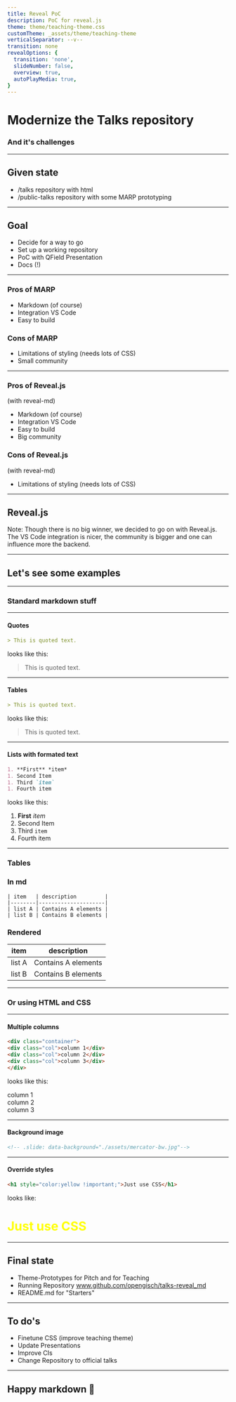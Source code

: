 ```yaml
---
title: Reveal PoC
description: PoC for reveal.js
theme: theme/teaching-theme.css
customTheme: _assets/theme/teaching-theme
verticalSeparator: --v--
transition: none
revealOptions: {
  transition: 'none',
  slideNumber: false,
  overview: true,
  autoPlayMedia: true,
}
---
```


# Modernize the Talks repository
<h3 class=dark>And it's challenges</h3>

---

## Given state
- /talks repository with html
- /public-talks repository with some MARP prototyping

---

## Goal

- Decide for a way to go
- Set up a working repository
- PoC with QField Presentation
- Docs (!)

---

<div class="container">
<div class="col">
<h3> Pros of MARP </h3 >

- Markdown (of course)
- Integration VS Code
- Easy to build
</div>
<div class="col">
<h3> Cons of MARP </h3 >

- Limitations of styling (needs lots of CSS)
- Small community
</div>

---

<div class="container">
<div class="col">
<h3> Pros of Reveal.js</h3 >

(with reveal-md)

- Markdown (of course)
- Integration VS Code
- Easy to build
- Big community
</div>
<div class="col">
<h3> Cons of Reveal.js</h3 >

(with reveal-md)

- Limitations of styling (needs lots of CSS)
</div>

---

## Reveal.js

Note: Though there is no big winner, we decided to go on with Reveal.js. The VS Code integration is nicer, the community is bigger and one can influence more the backend.

---

## Let's see some examples

---

### Standard markdown stuff

---

#### Quotes

```md
> This is quoted text.
```

looks like this:

> This is quoted text.

---

#### Tables

```md
> This is quoted text.
```

looks like this:

> This is quoted text.

---

#### Lists with formated text

```md
1. **First** *item*
1. Second Item
1. Third `item`
1. Fourth item 
```

looks like this:

1. **First** *item*
1. Second Item
1. Third `item`
1. Fourth item

---

### Tables

<div class="container">
<div class="col">
<h3> In md </h3 >

```{md}
| item   | description         |
|--------|---------------------|
| list A | Contains A elements |
| list B | Contains B elements |
```

</div>
<div class="col">
<h3> Rendered </h3 >

| item   | description         |
|--------|---------------------|
| list A | Contains A elements |
| list B | Contains B elements |

</div>

---

### Or using HTML and CSS

---

#### Multiple columns

```html
<div class="container">
<div class="col">column 1</div>
<div class="col">column 2</div>
<div class="col">column 3</div>
</div>
```
looks like this:

<div class="container">
<div class="col">column 1</div>
<div class="col">column 2</div>
<div class="col">column 3</div>
</div>

---

#### Background image

```html
<!-- .slide: data-background="./assets/mercator-bw.jpg"-->
```

---

#### Override styles

```html
<h1 style="color:yellow !important;">Just use CSS</h1>
```
looks like:
<h1 style="color:yellow !important;;">Just use CSS</h1>

---

## Final state
- Theme-Prototypes for Pitch and for Teaching
- Running Repository www.github.com/opengisch/talks-reveal_md
- README.md for "Starters"

---

## To do's
- Finetune CSS (improve teaching theme)
- Update Presentations
- Improve CIs
- Change Repository to official talks

---

## Happy markdown 🎉
